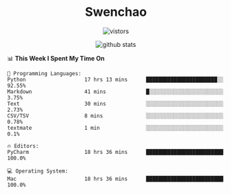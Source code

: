 <h1 align="center">Swenchao</h3>

<p align="center">
  <img src="https://visitor-badge.glitch.me/badge?page_id=Swenchao" alt="vistors" />
</p>

<p align="center">
  <img src="https://github-readme-stats.vercel.app/api?username=Swenchao&count_private=true&show_icons=true&theme=vue-dark&hide_title=true" alt="github stats" />
</p>

<!--START_SECTION:waka-->
📊 **This Week I Spent My Time On** 

```text
💬 Programming Languages: 
Python                   17 hrs 13 mins      ███████████████████████░░   92.55% 
Markdown                 41 mins             █░░░░░░░░░░░░░░░░░░░░░░░░   3.75% 
Text                     30 mins             ░░░░░░░░░░░░░░░░░░░░░░░░░   2.73% 
CSV/TSV                  8 mins              ░░░░░░░░░░░░░░░░░░░░░░░░░   0.78% 
textmate                 1 min               ░░░░░░░░░░░░░░░░░░░░░░░░░   0.1%

🔥 Editors: 
PyCharm                  18 hrs 36 mins      █████████████████████████   100.0%

💻 Operating System: 
Mac                      18 hrs 36 mins      █████████████████████████   100.0%

```


<!--END_SECTION:waka-->
